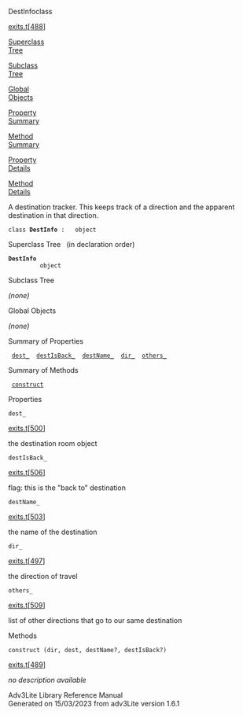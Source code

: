 <span class="title">DestInfo</span><span class="type">class</span>

[exits.t](../file/exits.t.html)\[[488](../source/exits.t.html#488)\]

[Superclass  
Tree](#_SuperClassTree_)

[Subclass  
Tree](#_SubClassTree_)

[Global  
Objects](#_ObjectSummary_)

[Property  
Summary](#_PropSummary_)

[Method  
Summary](#_MethodSummary_)

[Property  
Details](#_Properties_)

[Method  
Details](#_Methods_)

<div class="fdesc">

A destination tracker. This keeps track of a direction and the apparent
destination in that direction.

`class `**`DestInfo`**` :   object`

</div>

<span id="_SuperClassTree_"></span>

<div class="mjhd">

<span class="hdln">Superclass Tree</span>   (in declaration order)

</div>

**`DestInfo`**  
`         object`  
<span id="_SubClassTree_"></span>

<div class="mjhd">

<span class="hdln">Subclass Tree</span>  

</div>

*(none)* <span id="_ObjectSummary_"></span>

<div class="mjhd">

<span class="hdln">Global Objects</span>  

</div>

*(none)* <span id="_PropSummary_"></span>

<div class="mjhd">

<span class="hdln">Summary of Properties</span>  

</div>

` `[`dest_`](#dest_)`  `[`destIsBack_`](#destIsBack_)`  `[`destName_`](#destName_)`  `[`dir_`](#dir_)`  `[`others_`](#others_)`  `

<span id="_MethodSummary_"></span>

<div class="mjhd">

<span class="hdln">Summary of Methods</span>  

</div>

` `[`construct`](#construct)`  `

<span id="_Properties_"></span>

<div class="mjhd">

<span class="hdln">Properties</span>  

</div>

<span id="dest_"></span>

`dest_`

[exits.t](../file/exits.t.html)\[[500](../source/exits.t.html#500)\]

<div class="desc">

the destination room object

</div>

<span id="destIsBack_"></span>

`destIsBack_`

[exits.t](../file/exits.t.html)\[[506](../source/exits.t.html#506)\]

<div class="desc">

flag: this is the "back to" destination

</div>

<span id="destName_"></span>

`destName_`

[exits.t](../file/exits.t.html)\[[503](../source/exits.t.html#503)\]

<div class="desc">

the name of the destination

</div>

<span id="dir_"></span>

`dir_`

[exits.t](../file/exits.t.html)\[[497](../source/exits.t.html#497)\]

<div class="desc">

the direction of travel

</div>

<span id="others_"></span>

`others_`

[exits.t](../file/exits.t.html)\[[509](../source/exits.t.html#509)\]

<div class="desc">

list of other directions that go to our same destination

</div>

<span id="_Methods_"></span>

<div class="mjhd">

<span class="hdln">Methods</span>  

</div>

<span id="construct"></span>

`construct (dir, dest, destName?, destIsBack?)`

[exits.t](../file/exits.t.html)\[[489](../source/exits.t.html#489)\]

<div class="desc">

*no description available*

</div>

<div class="ftr">

Adv3Lite Library Reference Manual  
Generated on 15/03/2023 from adv3Lite version 1.6.1

</div>
